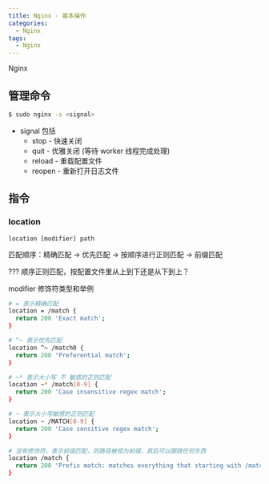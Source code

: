 ```yaml
---
title: Nginx - 基本操作
categories:
  - Nginx
tags:
  - Nginx
---
```


Nginx

<!--more-->

## 管理命令

```bash
$ sudo nginx -s <signal>
```
* signal 包括 
    * stop - 快速关闭
    * quit - 优雅关闭 (等待 worker 线程完成处理)
    * reload - 重载配置文件
    * reopen - 重新打开日志文件

## 指令

### location

```
location [modifier] path
```

匹配顺序：精确匹配 -> 优先匹配 -> 按顺序进行正则匹配 -> 前缀匹配

??? 顺序正则匹配，按配置文件里从上到下还是从下到上？

modifier 修饰符类型和举例
```bash
# = 表示精确匹配
location = /match {
  return 200 'Exact match';
}

# ^~ 表示优先匹配
location ^~ /match0 {
  return 200 'Preferential match';
}

# ~* 表示大小写 不 敏感的正则匹配
location ~* /match[0-9] {
  return 200 'Case insensitive regex match';
}

# ~ 表示大小写敏感的正则匹配
location ~ /MATCH[0-9] {
  return 200 'Case sensitive regex match';
}

# 没有修饰符，表示前缀匹配，则路径被视为前缀，其后可以跟随任何东西
location /match {
  return 200 'Prefix match: matches everything that starting with /match';
}
```
